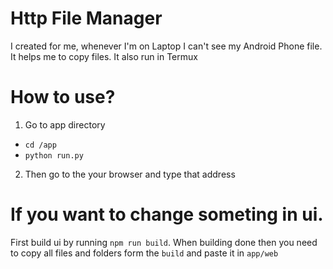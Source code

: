 # Http File Manager
I created for me, whenever I'm on Laptop I can't see my Android Phone file.
It helps me to copy files.
It also run in Termux

# How to use?
1. Go to app directory
* `cd /app`
* `python run.py`
2. Then go to the your browser and type that address

# If you want to change someting in ui.
First build ui by running `npm run build`.
When building done then you need 
to copy all files and folders form the `build` and paste it in `app/web`